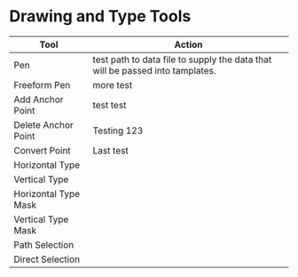# Drawing and Type Tools

| Tool | Action |
| --- | --- |
| Pen | test path to data file to supply the data that will be passed into tamplates. |
| Freeform Pen | more test |
| Add Anchor Point | test test |
| Delete Anchor Point | Testing 123 |
| Convert Point | Last test |
| Horizontal Type | |
| Vertical Type | |
| Horizontal Type Mask | |
| Vertical Type Mask | |
| Path Selection | |
| Direct Selection | |
